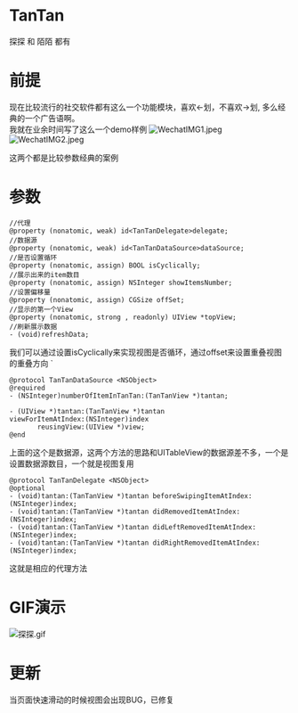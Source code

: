 # TanTan
探探 和 陌陌 都有  
# 前提
现在比较流行的社交软件都有这么一个功能模块，喜欢←划，不喜欢→划, 多么经典的一个广告语啊。   
我就在业余时间写了这么一个demo样例
![WechatIMG1.jpeg](http://upload-images.jianshu.io/upload_images/2368708-4e36e014ffd22e6b.jpeg?imageMogr2/auto-orient/strip%7CimageView2/2/w/1240)
![WechatIMG2.jpeg](http://upload-images.jianshu.io/upload_images/2368708-75a6f0776d34d952.jpeg?imageMogr2/auto-orient/strip%7CimageView2/2/w/1240)  

这两个都是比较参数经典的案例
# 参数
```objc
//代理
@property (nonatomic, weak) id<TanTanDelegate>delegate;
//数据源
@property (nonatomic, weak) id<TanTanDataSource>dataSource;
//是否设置循环
@property (nonatomic, assign) BOOL isCyclically;
//展示出来的item数目
@property (nonatomic, assign) NSInteger showItemsNumber;
//设置偏移量
@property (nonatomic, assign) CGSize offSet;
//显示的第一个View
@property (nonatomic, strong , readonly) UIView *topView;
//刷新展示数据
- (void)refreshData;
```
我们可以通过设置isCyclically来实现视图是否循环，通过offset来设置重叠视图的重叠方向 `
```objc
@protocol TanTanDataSource <NSObject>
@required
- (NSInteger)numberOfItemInTanTan:(TanTanView *)tantan;

- (UIView *)tantan:(TanTanView *)tantan
viewForItemAtIndex:(NSInteger)index
       reusingView:(UIView *)view;
@end
```
上面的这个是数据源，这两个方法的思路和UITableView的数据源差不多，一个是设置数据源数目，一个就是视图复用
```objc
@protocol TanTanDelegate <NSObject>
@optional
- (void)tantan:(TanTanView *)tantan beforeSwipingItemAtIndex:(NSInteger)index;
- (void)tantan:(TanTanView *)tantan didRemovedItemAtIndex:(NSInteger)index;
- (void)tantan:(TanTanView *)tantan didLeftRemovedItemAtIndex:(NSInteger)index;
- (void)tantan:(TanTanView *)tantan didRightRemovedItemAtIndex:(NSInteger)index;
```
这就是相应的代理方法
# GIF演示
![探探.gif](http://upload-images.jianshu.io/upload_images/2368708-878318fdb11db7c5.gif?imageMogr2/auto-orient/strip)
# 更新
当页面快速滑动的时候视图会出现BUG，已修复
